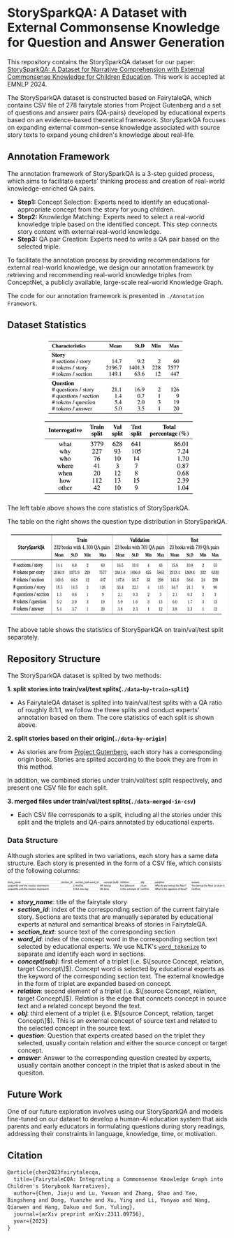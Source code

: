 # StorySparkQA: A Dataset with External Commonsense Knowledge for Question and Answer Generation
This repository contains the StorySparkQA dataset for our paper: [StorySparkQA: A Dataset for Narrative Comprehension with External Commonsense Knowledge for Children Education](https://arxiv.org/abs/2311.09756). This work is accepted at EMNLP 2024.

The StorySparkQA dataset is constructed based on FairytaleQA, which contains CSV file of 278 fairytale stories from Project Gutenberg and a set of questions and answer pairs (QA-pairs) developed by educational experts based on an evidence-based theoretical framework. 
StorySparkQA focuses on expanding external common-sense knowledge associated with source story texts to expand young children's knowledge about real-life.

## Annotation Framework

The annotation framework of StorySparkQA is a 3-step guided process, which aims to facilitate experts' thinking process and creation of real-world knowledge-enriched QA pairs.

* **Step1:** Concept Selection: Experts need to identify an educational-appropriate concept from the story for young children.
* **Step2:** Knowledge Matching: Experts need to select a real-world knowledge triple based on the identified concept.  This step connects story content with external real-world knowledge.
* **Step3:** QA pair Creation: Experts need to write a QA pair based on the selected triple.

To facilitate the annotation process by providing recommendations for external real-world knowledge, we design our annotation framework by retrieving and recommending real-world knowledge triples from ConceptNet, a publicly available, large-scale real-world Knowledge Graph.

The code for our annotation framework is presented in ```./Annotation Framework```.

## Dataset Statistics

<p align="middle">
    <img src="img/core stats.png" alt="Core statistics of the FairytaleQA dataset" height="180"/>
    <img src="img/distribution.png" alt="Distribution of question types in the FairytaleQA dataset" height="180"/>
</p>

The left table above shows the core statistics of StorySparkQA.

The table on the right shows the question type distribution in StorySparkQA.

<p align="middle">
    <img src="img/split stats.png" alt="Statistics of the FairytaleQA dataset in train/val/test split" height="200"/>
</p>

The above table shows the statistics of StorySparkQA on train/val/test split separately.

## Repository Structure

The StorySparkQA dataset is splited by two methods:

**1. split stories into train/val/test splits(```./data-by-train-split```)**

* As FairytaleQA dataset is splited into train/val/test splits with a QA ratio of roughly 8:1:1, we follow the three splits and conduct experts' annotation based on them. The core statistics of each split is shown above.

**2. split stories based on their origin(```./data-by-origin```)**

* As stories are from [Project Gutenberg](https://www.gutenberg.org/), each story has a corresponding origin book. Stories are splited according to the book they are from in this method.

In addition, we combined stories under train/val/test split respectively, and present one CSV file for each split.

**3. merged files under train/val/test splits(```./data-merged-in-csv```)**

* Each CSV file corresponds to a split, including all the stories under this split and the triplets and QA-pairs annotated by educational experts.


### Data Structure
Although stories are splited in two variations, each story has a same data structure.
Each story is presented in the form of a CSV file, which consists of the following columns:

<p align="middle">
    <img src="img/data_eg.png" alt="Examples of data in the FairytaleQA dataset" width="800"/>
</p>

* ***story_name***: title of the fairytale story
* ***section_id***: index of the corresponding section of the current fairytale story. Sections are texts that are manually separated by educational experts at natural and semantical breaks of stories in FairytaleQA.
* ***section_text***: source text of the corresponding section
* ***word_id***: index of the concept word in the corresponding section text selected by educational experts. We use NLTK's [```word_tokenize```](https://www.nltk.org/api/nltk.tokenize.word_tokenize.html) to separate and identify each word in sections.
* ***concept(sub)***: first element of a triplet (i.e. $\[source Concept, relation, target Concept\]$). Concept word is selected by educational experts as the keyword of the corresponding section text. The external knowledge in the form of triplet are expanded based on concept.
* ***relation***: second element of a triplet (i.e. $\[source Concept, relation, target Concept\]$). Relation is the edge that conncets concept in source text and a related concept beyond the text.
* ***obj***: third element of a triplet (i.e. $\[source Concept, relation, target Concept\]$). This is an external concept of source text and related to the selected concept in the source text.
* ***question***: Question that experts created based on the triplet they selected, usually contain relation and either the source concept or target concept.
* ***answer***: Answer to the corresponding question created by experts, usually contain another concept in the triplet that is asked about in the quesiton.


## Future Work

One of our future exploration involves using our StorySparkQA and models fine-tuned on our dataset to develop a human-AI education system that aids parents and early educators in formulating questions during story readings, addressing their constraints in language, knowledge, time, or motivation.

## Citation

```
@article{chen2023fairytalecqa,
  title={FairytaleCQA: Integrating a Commonsense Knowledge Graph into Children's Storybook Narratives},
  author={Chen, Jiaju and Lu, Yuxuan and Zhang, Shao and Yao, Bingsheng and Dong, Yuanzhe and Xu, Ying and Li, Yunyao and Wang, Qianwen and Wang, Dakuo and Sun, Yuling},
  journal={arXiv preprint arXiv:2311.09756},
  year={2023}
}
```
